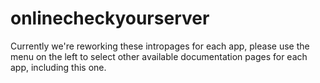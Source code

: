 # onlinecheckyourserver

Currently we're reworking these intropages for each app, please use the menu on the left to select other available documentation pages for each app, including this one.
